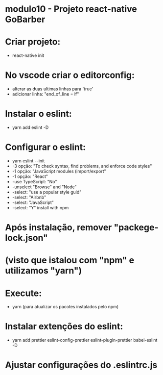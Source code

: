 #

# modulo10 - Projeto react-native GoBarber

#

# Criar projeto:

- react-native init <pasta-raiz-projeto>

# No vscode criar o editorconfig:

- alterar as duas ultimas linhas para 'true'
- adicionar linha: "end_of_line = lf"

# Instalar o eslint:

- yarn add eslint -D

# Configurar o eslint:

- yarn eslint --init
- -3 opção: "To check syntax, find problems, and enforce code styles"
- -1 opção: "JavaScript modules (import/export"
- -1 opção: "React"
- -use TypeScript: "No"
- -unselect "Browse" and "Node"
- -select: "use a popular style guid"
- -select: "Airbnb"
- -select: "JavaScript"
- -select: "Y" install with npm

# Após instalação, remover "packege-lock.json"

# (visto que istalou com "npm" e utilizamos "yarn")

# Execute:

- yarn (para atualizar os pacotes instalados pelo npm)

# Instalar extenções do eslint:

- yarn add prettier eslint-config-prettier eslint-plugin-prettier babel-eslint -D

# Ajustar configurações do .eslintrc.js
